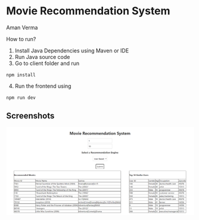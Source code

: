 
# Movie Recommendation System 
Aman Verma

How to run?

1. Install Java Dependencies using Maven or IDE 
2. Run Java source code
3. Go to client folder and run
```
npm install
```
4. Run the frontend using
```
npm run dev
```


## Screenshots

![App Screenshot](ss.png)

